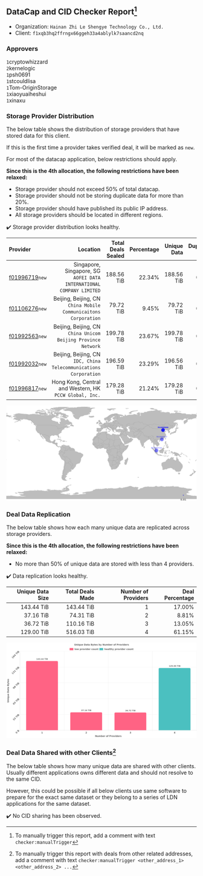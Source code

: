 ## DataCap and CID Checker Report[^1]
 - Organization: `Hainan Zhi Le Shengye Technology Co., Ltd.`
 - Client: `f1xqb3hq2ffrngx66ggeh33a4ablylk7saancd2nq`
### Approvers
`1`cryptowhizzard<br/>`2`kernelogic<br/>`1`psh0691<br/>`1`stcouldlisa<br/>`1`Tom-OriginStorage<br/>`1`xiaoyuaiheshui<br/>`1`xinaxu

### Storage Provider Distribution
The below table shows the distribution of storage providers that have stored data for this client.

If this is the first time a provider takes verified deal, it will be marked as `new`.

For most of the datacap application, below restrictions should apply.

**Since this is the 4th allocation, the following restrictions have been relaxed:**
 - Storage provider should not exceed 50% of total datacap.
 - Storage provider should not be storing duplicate data for more than 20%.
 - Storage provider should have published its public IP address.
 - All storage providers should be located in different regions.

✔️ Storage provider distribution looks healthy.

| Provider                                                    |                                                                Location | Total Deals Sealed | Percentage | Unique Data | Duplicate Deals |
| :---------------------------------------------------------- | ----------------------------------------------------------------------: | -----------------: | ---------: | ----------: | --------------: |
| [f01996719](https://filfox.info/en/address/f01996719)`new`  | Singapore, Singapore, SG<br/>`AOFEI DATA INTERNATIONAL COMPANY LIMITED` |         188.56 TiB |     22.34% |  188.56 TiB |           0.00% |
| [f01106276](https://filfox.info/en/address/f01106276)`new`  |      Beijing, Beijing, CN<br/>`China Mobile Communicaitons Corporation` |          79.72 TiB |      9.45% |   79.72 TiB |           0.00% |
| [f01992563](https://filfox.info/en/address/f01992563)`new`  |        Beijing, Beijing, CN<br/>`China Unicom Beijing Province Network` |         199.78 TiB |     23.67% |  199.78 TiB |           0.00% |
| [f01992032](https://filfox.info/en/address/f01992032)`new`  |    Beijing, Beijing, CN<br/>`IDC, China Telecommunications Corporation` |         196.59 TiB |     23.29% |  196.56 TiB |           0.02% |
| [f01996817](https://filfox.info/en/address/f01996817)`new`  |              Hong Kong, Central and Western, HK<br/>`PCCW Global, Inc.` |         179.28 TiB |     21.24% |  179.28 TiB |           0.00% |

<img src="https://raw.githubusercontent.com/data-preservation-programs/filplus-checker-assets/main/filecoin-project/filecoin-plus-large-datasets/issues/1350/1679499775193.png"/>

### Deal Data Replication
The below table shows how each many unique data are replicated across storage providers.


**Since this is the 4th allocation, the following restrictions have been relaxed:**
- No more than 50% of unique data are stored with less than 4 providers.

✔️ Data replication looks healthy.

| Unique Data Size | Total Deals Made | Number of Providers | Deal Percentage |
| ---------------: | ---------------: | ------------------: | --------------: |
|       143.44 TiB |       143.44 TiB |                   1 |          17.00% |
|        37.16 TiB |        74.31 TiB |                   2 |           8.81% |
|        36.72 TiB |       110.16 TiB |                   3 |          13.05% |
|       129.00 TiB |       516.03 TiB |                   4 |          61.15% |

<img src="https://raw.githubusercontent.com/data-preservation-programs/filplus-checker-assets/main/filecoin-project/filecoin-plus-large-datasets/issues/1350/1679499800362.png"/>

### Deal Data Shared with other Clients[^3]
The below table shows how many unique data are shared with other clients.
Usually different applications owns different data and should not resolve to the same CID.

However, this could be possible if all below clients use same software to prepare for the exact same dataset or they belong to a series of LDN applications for the same dataset.

✔️ No CID sharing has been observed.

[^1]: To manually trigger this report, add a comment with text `checker:manualTrigger`

[^2]: Deals from those addresses are combined into this report as they are specified with `checker:manualTrigger`

[^3]: To manually trigger this report with deals from other related addresses, add a comment with text `checker:manualTrigger <other_address_1> <other_address_2> ...`
